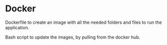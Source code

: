 # Docker

Dockerfile to create an image with all the needed folders and files to run the application.

Bash script to update the images, by pulling from the docker hub.
